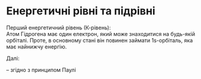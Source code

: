 # Енергетичні рівні та підрівні
Перший енергетичний рівень (К-рівень):      
Атом Гідрогена має один електрон, який може знаходитися на будь-якій орбіталі. Проте, в основному стані він повинен займати 1s-орбіталь, яка має найнижчу енергію.       
<!--картинка--->

Далі:
<!--картинка--->
– згідно з принципом Паулі

